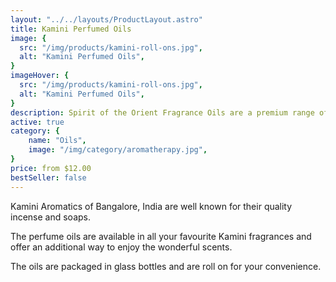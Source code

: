 ```yaml
---
layout: "../../layouts/ProductLayout.astro"
title: Kamini Perfumed Oils
image: {
  src: "/img/products/kamini-roll-ons.jpg",
  alt: "Kamini Perfumed Oils",
}
imageHover: {
  src: "/img/products/kamini-roll-ons.jpg",
  alt: "Kamini Perfumed Oils",
}
description: Spirit of the Orient Fragrance Oils are a premium range of concentrated exotic fragrant oils.
active: true
category: {
    name: "Oils",
    image: "/img/category/aromatherapy.jpg",
}
price: from $12.00
bestSeller: false
---
```


Kamini Aromatics of Bangalore, India are well known for their quality incense and soaps.

The perfume oils are available in all your favourite Kamini fragrances and offer an additional way to enjoy the wonderful scents.

The oils are packaged in glass bottles and are roll on for your convenience.
